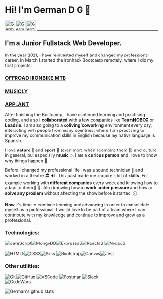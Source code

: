 # Hi! I'm German D G :wave:
[<img align='left' alt=' GermanDG | LinkedIn' width='32px' src='https://cdns.iconmonstr.com/wp-content/assets/preview/2012/96/iconmonstr-linkedin-2.png' />][linkedin]
[<img align='left' alt=' GermanDG | Gmail' width='32px' src='https://cdns.iconmonstr.com/wp-content/assets/preview/2018/96/iconmonstr-gmail-2.png' />][Gmail]
[<img align='left' alt=' GermanDG | Whatsapp' width='32px' src='https://cdns.iconmonstr.com/wp-content/assets/preview/2016/240/iconmonstr-whatsapp-2.png' />][whatsapp]

<br/><hr>
## I'm a Junior Fullstack Web Developer.
 In the year 2021, I have reinvented myself and changed my professional career. In March I started the Ironhack Bootcamp remotely, where I did my first projects:

### [OFFROAD IRONBIKE MTB]
### [MUSICLY]
### [APPLANT]

 After finishing the Bootcamp, I have continued learning and practising coding, and also I **collaborated** with a few companies like **TeamNOBOX** or **Leadsie**. I am also going to a **coliving/coworking** environment every day, interacting with people from many countries, where I am practising to improve my communication skills in English because my native language is Spanish.

  I love **nature** :evergreen_tree: and **sport** :mountain_bicyclist: (even more when I combine them :climbing:) and culture in general, but especially **music** :notes:. I am a **curious person** and I love to know why things happen :raised_eyebrow:.

  Before I changed my professional life I was a sound technician :microphone: and worked in a theatre :classical_building: :loud_sound:. This past made me acquire a lot of **skills**. For example working with **different companies** every week and knowing how to adapt to them :dancers: :man_dancing:. Also knowing how to **work under pressure** and how to **solve any problem** without affecting the show before it started. :clock930:

 **Now** it's time to continue learning and advancing in order to consolidate myself as a professional. I would love to be part of a team where I can contribute with my knowledge and continue to improve and grow as a professional.


### Technologies:
<img alt='JavaScript' src='https://img.shields.io/badge/-Javascript-F7DF1E?logo=javascript&logoColor=white&style=plastic' /><img alt='MongoDB' src='http://img.shields.io/badge/-MongoDB-47A248?style=flat&logo=mongodb&logoColor=white&style=plastic' /><img alt='ExpressJS' src='http://img.shields.io/badge/-Express-black?style=flat&logo=express&logoColor=white&style=plastic' /><img alt='ReactJS' src='https://img.shields.io/badge/-ReactJS-51CBF2?style=flat&logo=react&logoColor=white' />
<img alt='NodeJS' src='https://img.shields.io/badge/-NodeJs-339933?logo=Nodejs&logoColor=white&style=plastic' />
<br/>
<br/>
<img alt='HTML5' src='https://img.shields.io/badge/-HTML5-E34F26?logo=html5&logoColor=white&style=plastic' /><img alt='CSS3' src='https://img.shields.io/badge/-CSS3-1572B6?logo=css3&logoColor=white&style=plastic' /><img alt='Sass' src="https://img.shields.io/badge/-Sass-CC6699?style=flat&logo=sass&logoColor=white&style=plastic" />
<img alt='Bootstrap' src='https://img.shields.io/badge/-Bootsrap-7952B3?logo=bootstrap&logoColor=white&style=plastic' /><img alt='Canvas' src='https://img.shields.io/badge/-Canvas-E05F2C?logo=canvas&logoColor=white&style=plastic' /><img alt='Jest' src='https://img.shields.io/static/v1?style=for-the-badge&message=Jest&color=C21325&logo=Jest&logoColor=FFFFFF&label=' />

### Other utilities:
<img alt='Git' src='https://img.shields.io/badge/-Git-F05032?logo=git&logoColor=white&style=plastic' />
<img alt='GitHub' src='https://img.shields.io/badge/-Github-181717?style=flat&logo=github&logoColor=white&style=plastic' />
<img alt='VSCode' src='https://img.shields.io/badge/-VSCode-007ACC?style=flat&logo=visual-studio-code&logoColor=white&style=plastic' />
<img alt='Postman' src='https://img.shields.io/badge/-Postman-FF6C37?style=flat&logo=postman&logoColor=white&style=plastic' />
<img alt='Slack' src='https://img.shields.io/badge/-Slack-4A154B?style=flat&logo=slack&logoColor=white&style=plastic' />
<br/>

<img alt='CodeWars' src='https://www.codewars.com/users/GermanDG6/badges/large' />

![German's github stats](https://github-readme-stats.vercel.app/api?username=GermanDG6&show_icons=true&theme=tokyonight)

[linkedin]: https://www.linkedin.com/in/germandelgadogarcia/
[Gmail]: mailto:germandg6@gmail.com
[whatsapp]: https://wa.me/34657216560
[OFFROAD IRONBIKE MTB]: https://github.com/GermanDG6/Proyect-FRONTEND-RMT-FT-MARCH-21-German-Delgado
[MUSICLY]:https://github.com/GermanDG6/backend-proyect2-RMT-FT-MARCH21-GermanDG
[APPLANT]:https://github.com/FINAL-PROJECT-RMT-FT-MARCH21

